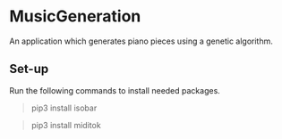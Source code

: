 # MusicGeneration

 An application which generates piano pieces using a genetic algorithm. 

## Set-up

Run the following commands to install needed packages.

>pip3 install isobar

>pip3 install miditok